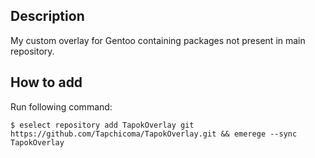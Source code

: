 ## Description

My custom overlay for Gentoo containing packages not present in main repository.

## How to add

Run following command:

``` shell
$ eselect repository add TapokOverlay git https://github.com/Tapchicoma/TapokOverlay.git && emerege --sync TapokOverlay
```

